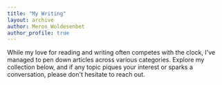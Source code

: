 ```yaml
---
title: "My Writing"
layout: archive
author: Meron Woldesenbet
author_profile: true
---
```


While my love for reading and writing often competes with the clock, I've managed to pen down articles across various categories. Explore my collection below, and if any topic piques your interest or sparks a conversation, please don't hesitate to reach out.
